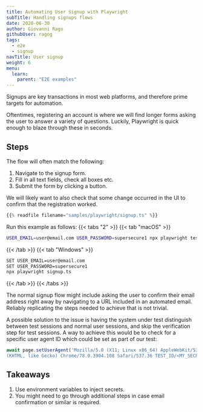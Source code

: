 ```yaml
---
title: Automating User Signup with Playwright
subTitle: Handling signups flows
date: 2020-06-30
author: Giovanni Rago
githubUser: ragog
tags:
  - e2e
  - signup
navTitle: User signup
weight: 6
menu:
  learn:
    parent: "E2E examples"
---
```


Signups are key transactions in most web platforms, and therefore prime targets for automation.

Oftentimes, registering an account is where we will find longer forms asking the user to answer a variety of questions. Luckily, Playwright is quick enough to blaze through these in seconds.

<!-- more -->

## Steps

The flow will often match the following:

1. Navigate to the signup form.
2. Fill in all text fields, check all boxes etc.
3. Submit the form by clicking a button.

We will likely want to also check that some change occurred in the UI to confirm that the registration worked.

```ts
{{% readfile filename="samples/playwright/signup.ts" %}}
```

Run this example as follows:
{{< tabs "2" >}}
{{< tab "macOS" >}}
```sh
USER_EMAIL=user@email.com USER_PASSWORD=supersecure1 npx playwright test signup.ts
```
{{< /tab >}}
{{< tab "Windows" >}}
```sh
SET USER_EMAIL=user@email.com
SET USER_PASSWORD=supersecure1
npx playwright signup.ts
```
{{< /tab >}}
{{< /tabs >}}

The normal signup flow might include asking the user to confirm their email address right away by navigating to a URL 
included in an automated email. Reliably replicating the steps needed to achieve that is not trivial. 

A possible solution to the issue is having the system under test distinguish between test sessions and normal user sessions, 
and skip the verification step for test sessions. A way to achieve this would be to check for a specific user agent ID 
which could be set as part of our test:

```js
await page.setUserAgent('Mozilla/5.0 (X11; Linux x86_64) AppleWebKit/537.36 \
(KHTML, like Gecko) Chrome/78.0.3904.108 Safari/537.36 TEST_ID/<MY_SECRET>');
```

## Takeaways

1. Use environment variables to inject secrets.
2. You might need to go through additional steps in case email confirmation or similar is required.
